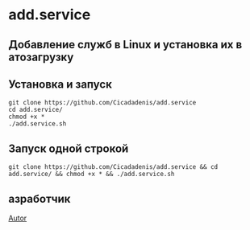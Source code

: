 # add.service
## Добавление служб в Linux и установка их в атозагрузку

## Установка и запуск

    git clone https://github.com/Cicadadenis/add.service
    cd add.service/
    chmod +x *
    ./add.service.sh

## Запуск одной строкой

    git clone https://github.com/Cicadadenis/add.service && cd add.service/ && chmod +x * && ./add.service.sh
  
## азработчик


[Autor](https://github.com/Cicadadenis "Автор создания скрипта")
